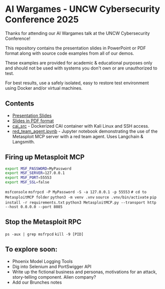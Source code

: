 # AI Wargames - UNCW Cybersecurity Conference 2025

Thanks for attending our AI Wargames talk at the UNCW Cybersecurity Conference!

This repository contains the presentation slides in PowerPoint or PDF format along with source code examples from all of our demos.

These examples are provided for academic & educational purposes only and should not be used with systems you don't own or are unauthorized to test.

For best results, use a safely isolated, easy to restore test environment using Docker and/or virtual machines.

## Contents
- [Presentation Slides](https://docs.google.com/presentation/d/1bFOIhxXMUZ6wjz8ahWWiBUeX7MMt7iPcWM-7ymi86sQ/edit?usp=sharing)
- [Slides in PDF format](slides.pdf)
- [cai_src](./cai_src) - Dockerized CAI container with Kali Linux and SSH access.
- [red_team_agent.ipynb](./red_team_agent.ipynb) - Jupyter notebook demonstrating the use of the Metasploit MCP server with a red team agent. Uses Langchain & Langsmith.

## Firing up Metasploit MCP
```bash
export MSF_PASSWORD=MyPassword
export MSF_SERVER=127.0.0.1
export MSF_PORT=55553
export MSF_SSL=false
```
`msfconsole`
`msfrpcd -P MyPassword -S -a 127.0.0.1 -p 55553`
`# cd to MetasploitMCP folder`
`python3 -m venv .vnv`
`source .vnv/bin/activate`
`pip install -r requirements.txt`
`python3 MetasploitMCP.py --transport http --host 0.0.0.0 --port 8085`

## Stop the Metasploit RPC
`ps -aux | grep msfrpcd`
`kill -9 [PID]`



## To explore soon:
- Phoenix Model Logging Tools
- Dig into Selenium and PortSwigger API
- Write up the fictional business and personas, motivations for an attack, story-telling component. Alien company?
- Add our Brunches notes
